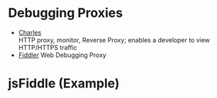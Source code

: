 
# Debugging Proxies

 * [Charles](http://www.charlesproxy.com) <br/>
   <span class="fs50">HTTP proxy, monitor, Reverse Proxy; enables a developer to view HTTP/HTTPS traffic</span>
 * [Fiddler](http://www.fiddler2.com/fiddler2/version.asp) Web Debugging Proxy


# jsFiddle (Example)

<div style="background: url('media/jsfiddle-example.png') no-repeat center center; height: 100%"></div>


# jsFiddle

.  <div style="background: url('media/jsfiddle-logo.png') no-repeat right top; height: 100%">

 * <http://jsfiddle.net/>
 * JsFiddle is a playground for web developers
 * JavaScript, HTML, CSS
 * Ideal for submitting bugs / request help
 * You can share and embed a fiddle:
   * <http://jsfiddle.net/Ua93g/1/>
   * ``<iframe src="http://jsfiddle.net/..."/>``

.  </div>


# console

Poor man's debugger :-;

<br/>

``` javascript
var a = [1, 9], b = {name: 'Bourne'};

console.log('a', a, 'b', b);
// a [ 1, 9 ] b { name: 'Bourne' }

console.error('No more beer');
```

.  <div class="handout">

Links
 * DailyJS - Mastering Console Logging <http://dailyjs.com/2012/02/02/console/>
 * Mozilla Developer Network / console <https://developer.mozilla.org/en/DOM/console>

.  </div>


# console: old browsers

 * Not available in miserable browsers (IE <= 8)

``` javascript
if (typeof console === 'undefined') {
  (function(global) {
    var nop = function(){};
    global.console = {
      log: nop, info: nop, error: nop,
      dir: nop, time: nop, timeEnd: nop
    };
  }(window));
}
```


